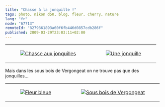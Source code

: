 ```yaml
---
title: "Chasse à la jonquille !"
tags: photo, nikon d50, blog, fleur, cherry, nature
lang: "fr"
node: "67713"
remoteId: "8279361893a60f6fb446d0857cdb286f"
published: 2009-03-29T23:03:11+02:00
---
```

<table class="table-centre"><tr><td><figure class="object-center"><a href="/images/chasse-aux-jonquilles.jpg"><img loading="lazy" src="/images/330x/chasse-aux-jonquilles.jpg" alt="Chasse aux jonquilles">
</a></figure></td>
<td><figure class="object-center"><a href="/images/une-jonquille.jpg"><img loading="lazy" src="/images/330x/une-jonquille.jpg" alt="Une jonquille">
</a></figure></td>
</tr>

</table>

Mais dans les sous bois de Vergongeat on ne trouve pas que des jonquilles...

<table class="table-centre"><tr><td><figure class="object-center"><a href="/images/fleur-bleue.jpg"><img loading="lazy" src="/images/330x/fleur-bleue.jpg" alt="Fleur bleue">
</a></figure></td>
<td><figure class="object-center"><a href="/images/sous-bois-de-vergongeat.jpg"><img loading="lazy" src="/images/330x/sous-bois-de-vergongeat.jpg" alt="Sous bois de Vergongeat">
</a></figure></td>
</tr>

</table>
